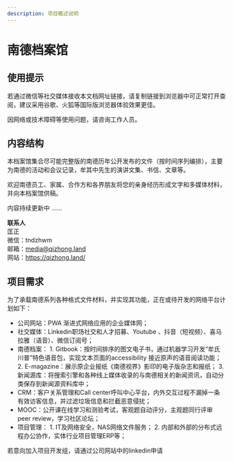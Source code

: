 ```yaml
---
description: 项目概述说明
---
```


# 南德档案馆

## **使用提示**

若通过微信等社交媒体接收本文档网址链接，请复制链接到浏览器中可正常打开查阅，建议采用谷歌、火狐等国际版浏览器体验效果更佳。

因网络或技术障碍等使用问题，请咨询工作人员。

## 内容结构

本档案馆集合尽可能完整版的南德历年公开发布的文件（按时间序列编排），主要为南德的活动和会议记录，牟其中先生的演讲文集、书信、文章等。

欢迎南德员工、家属、合作方和各界朋友将您的亲身经历形成文字和多媒体材料，并向本档案馆供稿。

内容持续更新中 ……

**联系人**  
匡正  
微信：tndzhwm  
邮箱：media@qizhong.land  
网站：[https://qizhong.land/ ](https://qizhong.land/%20)

## 项目需求

为了承载南德系列各种格式文件材料，并实现其功能，正在或待开发的网络平台计划如下：

* 公司网站：PWA 渐进式网络应用的企业媒体网；
* 社交媒体：Linkedin职场社交和人才招募、Youtube 、抖音（短视频）、喜马拉雅（语音）、微信订阅号；
* 南德档案： 1. Gitbook：按时间排序的图文电子书，通过机器学习开发“牟氏川普”特色语音包，实现文本页面的accessibility 接近原声的语音阅读功能； 2. E-magazine：展示原企业报纸《南德视界》影印的电子版杂志和报纸； 3. 新闻源库：将搜索引擎和各种线上媒体收录的与南德相关的新闻资讯，自动分类保存到新闻源资料库中；
* CRM：客户关系管理和Call center呼叫中心平台，内外交互过程不漏掉一条有效访客信息，并过滤垃圾信息和拦截恶意侵扰； 
* MOOC：公开课在线学习和测验考试，客观题自动评分，主观题同行评审peer review，学习社区论坛；
* 项目管理： 1. IT及网络安全，NAS网络文件服务； 2. 内部和外部的分布式远程办公协作，实体行业项目管理ERP等；

若意向加入项目开发组，请通过公司网站中的linkedin申请

